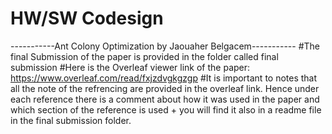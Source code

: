 # HW/SW Codesign 
-----------Ant Colony Optimization by Jaouaher Belgacem-----------
#The final Submission of the paper is provided in the folder called final submission
#Here is the Overleaf viewer link of the paper: https://www.overleaf.com/read/fxjzdvgkgzgp
#It is important to notes that all the note of the refrencing are provided in the overleaf link. Hence under each reference there is a comment about how it was used in the paper and which section of the reference is used + you will find it also in a readme file in the final submission folder.
